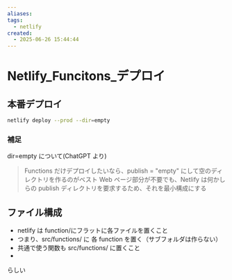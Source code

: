 ```yaml
---
aliases: 
tags:
  - netlify
created:
  - 2025-06-26 15:44:44
---
```


# Netlify_Funcitons_デプロイ

## 本番デプロイ

```bash
netlify deploy --prod --dir=empty
```


### 補足

dir=empty について(ChatGPT より)

> Functions だけデプロイしたいなら、publish = "empty" にして空のディレクトリを作るのがベスト
> Web ページ部分が不要でも、Netlify は何かしらの publish ディレクトリを要求するため、それを最小構成にする

  
## ファイル構成
- netlify は function/にフラットに各ファイルを置くこと
- つまり、src/functions/ に 各 function を置く（サブフォルダは作らない）
- 共通で使う関数も src/functions/ に置くこと
- 
らしい
